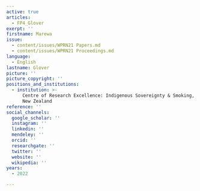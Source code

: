 ```yaml
---
active: true
articles:
  - FP4_Glover
exerpt: ''
firstname: Marewa
issue:
  - content/issues/WPRN21 Papers.md
  - content/issues/WPRN21 Proceedings.md
language:
  - English
lastname: Glover
picture: ''
picture_copyright: ''
positions_and_institutions:
  - institution: >-
      Centre of Research Excellence: Indigenous Sovereignty & Smoking, Auckland,
      New Zealand
reference: ''
social_channels:
  google_scholar: ''
  instagram: ''
  linkedin: ''
  mendeley: ''
  orcid: ''
  researchgate: ''
  twitter: ''
  website: ''
  wikipedia: ''
years:
  - 2022

---
```

